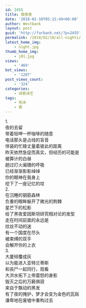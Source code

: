 ```yaml
---
id: 2455
title: 夜夜夜
date: '2018-02-10T05:15:49+00:00'
author: Westbank
layout: post
guid: 'http://farbank.net/?p=2455'
permalink: /2018/02/10/all-nights/
latest_home_img:
    - night.jpg
thumb_home_img:
    - j01.jpg
views:
    - '469'
bot_views:
    - '1207'
post_views_count:
    - '324'
categories:
    - 诗意诗艺
tags:
    - 写诗
    - 夜
---
```


<div>1.</div><div>夜的去留</div><div>带着轻呷一杯咖啡的随意</div><div>电话那头是占线的盲音</div><div>佯装的忙碌丈量着彼此的距离</div><div>昨天依然急促而真实，但经历的可能是</div><div>被算计的白昼</div><div>趟过灯火阑珊的呼吸</div><div>已经渐渐影影绰绰</div><div>你的眼神在我身上</div><div>挖下了一座记忆的坟</div><div></div><div></div><div></div><div>2.</div><div>在沉睡的钢筋森林</div><div>负重的眼眸躲开了微光的荆棘</div><div>星芒下的松影</div><div>给了黑夜爱因斯坦研究相对论的发型</div><div>走在时间前面的永远是</div><div>纹丝不动的迷</div><div>有一个国度在尽头</div><div>被束缚的双手</div><div>会解开你的上衣</div><div></div><div></div><div></div><div>3.</div><div>大厦倾覆成灰</div><div>以为能进入亚特兰蒂斯</div><div>和丧尸一起同行，观看</div><div>大洪水拓下上帝震怒的身影</div><div>毁灭之后的万籁俱寂</div><div>来自于飘动的黑发</div><div>有了夜的掩护，梦才会变为金色的瓦砾</div><div>谦卑地在废墟中重构过去</div>